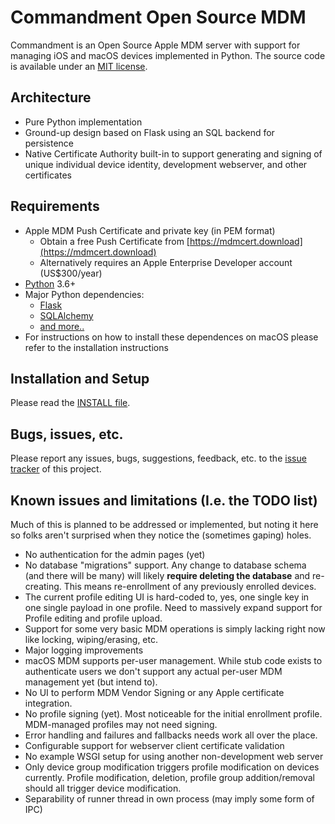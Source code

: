 # Commandment Open Source MDM

Commandment is an Open Source Apple MDM server with support for managing iOS and macOS devices implemented in Python. 
The source code is available under an [MIT license](LICENSE.txt).

## Architecture

* Pure Python implementation
* Ground-up design based on Flask using an SQL backend for persistence
* Native Certificate Authority built-in to support generating and signing of unique individual device identity, development webserver, and other certificates

## Requirements

* Apple MDM Push Certificate and private key (in PEM format)
  * Obtain a free Push Certificate from [https://mdmcert.download](https://mdmcert.download)
  * Alternatively requires an Apple Enterprise Developer account (US$300/year)
* [Python](https://www.python.org/) 3.6+
* Major Python dependencies:
  * [Flask](http://flask.pocoo.org/)
  * [SQLAlchemy](http://www.sqlalchemy.org/)
  * [and more..](requirements.txt)
* For instructions on how to install these dependences on macOS please refer to the installation instructions

## Installation and Setup

Please read the [INSTALL file](INSTALL.md).

## Bugs, issues, etc.

Please report any issues, bugs, suggestions, feedback, etc. to the [issue tracker](https://github.com/mosen/commandment/issues) of this project.

## Known issues and limitations (I.e. the TODO list)

Much of this is planned to be addressed or implemented, but noting it here so folks aren't surprised when they notice the (sometimes gaping) holes.

* No authentication for the admin pages (yet)
* No database "migrations" support. Any change to database schema (and there will be many) will likely **require deleting the database** and re-creating. This means re-enrollment of any previously enrolled devices.
* The current profile editing UI is hard-coded to, yes, one single key in one single payload in one profile. Need to massively expand support for Profile editing and profile upload.
* Support for some very basic MDM operations is simply lacking right now like locking, wiping/erasing, etc.
* Major logging improvements
* macOS MDM supports per-user management. While stub code exists to authenticate users we don't support any actual per-user MDM management yet (but intend to).
* No UI to perform MDM Vendor Signing or any Apple certificate integration.
* No profile signing (yet). Most noticeable for the initial enrollment profile. MDM-managed profiles may not need signing.
* Error handling and failures and fallbacks needs work all over the place.
* Configurable support for webserver client certificate validation
* No example WSGI setup for using another non-development web server
* Only device group modification triggers profile modification on devices currently. Profile modification, deletion, profile group addition/removal should all trigger device modification.
* Separability of runner thread in own process (may imply some form of IPC)
